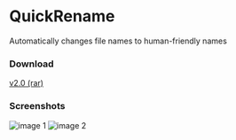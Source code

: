 # QuickRename
Automatically changes file names to human-friendly names

### Download
[v2.0 (rar)](https://github.com/spixy/QuickRename/releases/download/2.0/QRename.rar)

### Screenshots
![image 1](https://cloud.githubusercontent.com/assets/4542110/8968480/cead3882-363d-11e5-81bb-ab561586b088.jpg)
![image 2](https://cloud.githubusercontent.com/assets/4542110/8968487/da591700-363d-11e5-85b7-daf37bcab53e.jpg)
